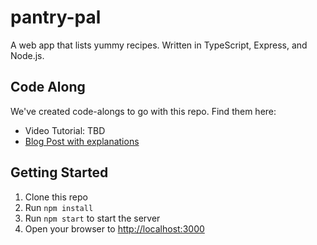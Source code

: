 # pantry-pal
A web app that lists yummy recipes. Written in TypeScript, Express, and Node.js.

## Code Along
We've created code-alongs to go with this repo.  Find them here:
- Video Tutorial: TBD
- [Blog Post with explanations](https://devrocket.io/blog/2023/04/typescript-project-from-scratch/)

## Getting Started

1. Clone this repo
2. Run `npm install`
3. Run `npm start` to start the server
4. Open your browser to [http://localhost:3000](http://localhost:3000)
